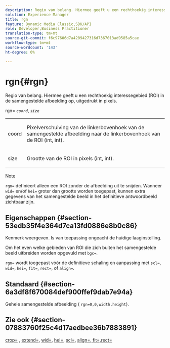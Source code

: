 ```yaml
---
description: Regio van belang. Hiermee geeft u een rechthoekig interessegebied (ROI) in de samengestelde afbeelding op, uitgedrukt in pixels.
solution: Experience Manager
title: rgn
feature: Dynamic Media Classic,SDK/API
role: Developer,Business Practitioner
translation-type: tm+mt
source-git-commit: f6c97606d7a4209427316d7367013ad9585a5cae
workflow-type: tm+mt
source-wordcount: '143'
ht-degree: 0%

---
```



# rgn{#rgn}

Regio van belang. Hiermee geeft u een rechthoekig interessegebied (ROI) in de samengestelde afbeelding op, uitgedrukt in pixels.

rgn= *`coord`*, *`size`*

<table id="simpletable_3A430F9078B04C2E90F4D1A130AFA20C"> 
 <tr class="strow"> 
  <td class="stentry"> <p><span class="varname"> coord</span> </p> </td> 
  <td class="stentry"> <p>Pixelverschuiving van de linkerbovenhoek van de samengestelde afbeelding naar de linkerbovenhoek van de ROI (int, int). </p></td> 
 </tr> 
 <tr class="strow"> 
  <td class="stentry"> <p><span class="varname"> size</span> </p></td> 
  <td class="stentry"> <p>Grootte van de ROI in pixels (int, int). </p></td> 
 </tr> 
</table>

>[!NOTE]
>
>`rgn=` definieert alleen een ROI zonder de afbeelding uit te snijden. Wanneer `wid=` en/of `hei=` groter dan grootte worden toegepast, kunnen extra gegevens van het samengestelde beeld in het definitieve antwoordbeeld zichtbaar zijn.

## Eigenschappen {#section-53edb35f4e364d7ca13fd0886e8b0c86}

Kenmerk weergeven. Is van toepassing ongeacht de huidige laaginstelling.

Om het even welke gebieden van ROI die zich buiten het samengestelde beeld uitbreiden worden opgevuld met `bgc=`.

`rgn=` wordt toegepast vóór de definitieve schaling en aanpassing met  `scl=`,  `wid=`,  `hei=`,  `fit=`,  `rect=`, of  `align=`.

## Standaard {#section-6a3df8f670084def900ffef9dab7e94a}

Gehele samengestelde afbeelding ( `rgn=0,0,width,height`).

## Zie ook {#section-07883760f25c4d17aedbee36b7883891}

[crop=](../../../../../is-api/http-ref/image-serving-api-ref/c-http-protocol-reference/c-command-reference/r-crop.md#reference-6fd0f6399966446ab4425ce050572eab) ,  [extend=](../../../../../is-api/http-ref/image-serving-api-ref/c-http-protocol-reference/c-command-reference/r-extend.md#reference-7e9156beb285459d830e2d56782a74ac),  [wid=](../../../../../is-api/http-ref/image-serving-api-ref/c-http-protocol-reference/c-command-reference/r-is-http-wid.md#reference-bfeadcb67bf4485f851eb21345527e47),  [hei=](../../../../../is-api/http-ref/image-serving-api-ref/c-http-protocol-reference/c-command-reference/r-is-http-hei.md#reference-6d6f556ccc0e4b98a815e8a5c1944a96),  [scl=](../../../../../is-api/http-ref/image-serving-api-ref/c-http-protocol-reference/c-command-reference/r-scl.md#reference-b2a74e493d0d407e98fe350551ba3fcc),  [ ](../../../../../is-api/http-ref/image-serving-api-ref/c-http-protocol-reference/c-command-reference/r-align.md#reference-b7d6b87c75124d78884f916dd6544bc7)  [ ](../../../../../is-api/http-ref/image-serving-api-ref/c-http-protocol-reference/c-command-reference/r-fit.md#reference-f11bff6d93d143d6b135de3a923bc989)  [align=, fit=,rect=](../../../../../is-api/http-ref/image-serving-api-ref/c-http-protocol-reference/c-command-reference/r-rect.md#reference-520b90d30b4c4b4692a723e4df6adaf3)
